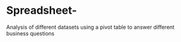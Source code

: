 # Spreadsheet-
Analysis of different datasets using a pivot table to answer different business questions
